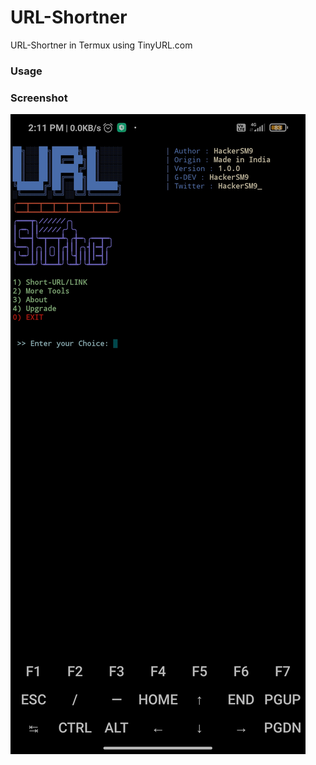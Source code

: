 # URL-Shortner
URL-Shortner in Termux using TinyURL.com
### Usage
### Screenshot
<img src="https://raw.githubusercontent.com/HackerSM9/URL-Shortner/main/.src/Screenshot_2022-08-01-14-11-16-587_com.termux.jpg" alt="">
